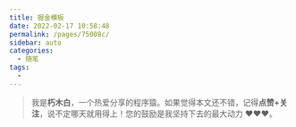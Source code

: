 ```yaml
---
title: 掘金模板
date: 2022-02-17 10:58:48
permalink: /pages/75008c/
sidebar: auto
categories:
  - 随笔
tags:
  - 
---
```

> 我是**朽木白**，一个热爱分享的程序猿。如果觉得本文还不错，记得**点赞+关注**，说不定哪天就用得上！您的鼓励是我坚持下去的最大动力 ❤️❤️❤️。
